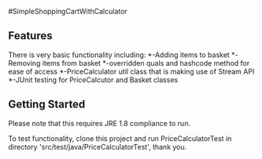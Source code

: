 #SimpleShoppingCartWithCalculator


## Features
There is very basic functionality including:
*-Adding items to basket
*-Removing items from basket
*-overridden quals and hashcode method for ease of access
*-PriceCalculator util class that is making use of Stream API
*-JUnit testing for PriceCalcutor and Basket classes

## Getting Started
Please note that this requires JRE 1.8 compliance to run.

To test functionality, clone this project and run PriceCalculatorTest in directory 'src/test/java/PriceCalculatorTest', thank you.

